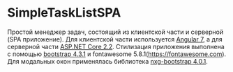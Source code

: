# SimpleTaskListSPA
Простой менеджер задач, состоящий из клиентской части и серверной (SPA приложение).
Для клиентской части используется [Angular 7](https://angular.io), а для серверной части [ASP.NET Core 2.2](https://docs.asp.net).
Стилизация приложения выполнена с помощью [bootstrap 4.3.1](https://getbootstrap.com/docs/4.3/getting-started/introduction/) и fontawesome 5.8.1(https://fontawesome.com).
Для модальных окон применялась библиотека [nxg-bootstrap 4.0.1](https://valor-software.com/ngx-bootstrap/#/).
